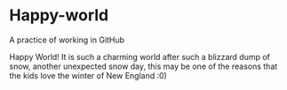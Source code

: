 # Happy-world
A practice of working in GitHub

Happy World!
It is such a charming world after such a blizzard dump of snow, another unexpected snow day, this may be one of the reasons that the kids love the winter of New England :0)


